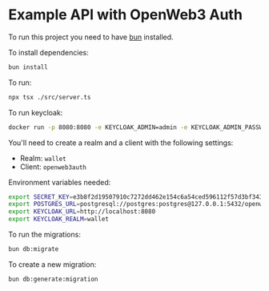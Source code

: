 # Example API with OpenWeb3 Auth

To run this project you need to have [bun](https://bun.sh) installed.

To install dependencies:

```bash
bun install
```

To run:

```bash
npx tsx ./src/server.ts
```

To run keycloak:

```bash
docker run -p 8080:8080 -e KEYCLOAK_ADMIN=admin -e KEYCLOAK_ADMIN_PASSWORD=admin quay.io/keycloak/keycloak:24.0.4 start-dev
```

You'll need to create a realm and a client with the following settings:

- Realm: `wallet`
- Client: `openweb3auth`

Environment variables needed:

```bash
export SECRET_KEY=e3b8f2d19507910c7272dd462e154c6a54ced596112f57d3bf3437ca9ca6a9ef # generate with `openssl rand -hex 32`
export POSTGRES_URL=postgresql://postgres:postgres@127.0.0.1:5432/openweb3auth
export KEYCLOAK_URL=http://localhost:8080
export KEYCLOAK_REALM=wallet
```

To run the migrations:
```bash
bun db:migrate
```

To create a new migration:
```bash
bun db:generate:migration
```
